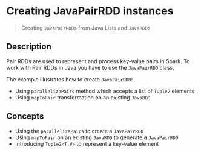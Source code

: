 # Creating JavaPairRDD instances
> Creating `JavaPairRDD`s from Java Lists and `JavaRDD`s

## Description
Pair RDDs are used to represent and process key-value pairs in Spark. To work with Pair RDDs in Java you have to use the `JavaPairRDD` class.

The example illustrates how to create `JavaPairRDD`:
+ Using `parallelizePairs` method which accepts a list of `Tuple2` elements
+ Using `mapToPair` transformation on an existing `JavaRDD`


## Concepts
+ Using the `parallelizePairs` to create a `JavaPairRDD`
+ Using `mapToPair` on an existing `JavaRDD` to generate a `JavaPairRDD`
+ Introducing `Tuple2<T,V>` to represent a key-value element
